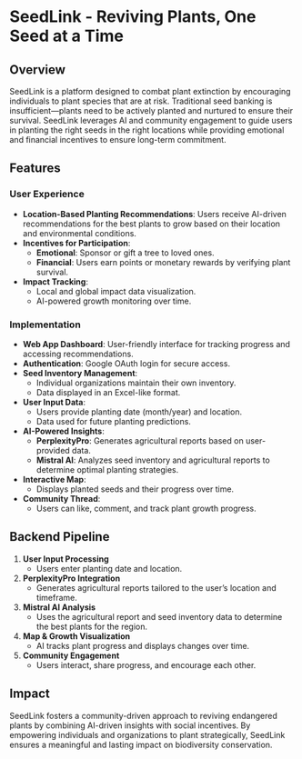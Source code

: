 # SeedLink - Reviving Plants, One Seed at a Time

## Overview
SeedLink is a platform designed to combat plant extinction by encouraging individuals to plant species that are at risk. Traditional seed banking is insufficient—plants need to be actively planted and nurtured to ensure their survival. SeedLink leverages AI and community engagement to guide users in planting the right seeds in the right locations while providing emotional and financial incentives to ensure long-term commitment.

## Features

### User Experience
- **Location-Based Planting Recommendations**: Users receive AI-driven recommendations for the best plants to grow based on their location and environmental conditions.
- **Incentives for Participation**:
  - **Emotional**: Sponsor or gift a tree to loved ones.
  - **Financial**: Users earn points or monetary rewards by verifying plant survival.
- **Impact Tracking**:
  - Local and global impact data visualization.
  - AI-powered growth monitoring over time.

### Implementation
- **Web App Dashboard**: User-friendly interface for tracking progress and accessing recommendations.
- **Authentication**: Google OAuth login for secure access.
- **Seed Inventory Management**:
  - Individual organizations maintain their own inventory.
  - Data displayed in an Excel-like format.
- **User Input Data**:
  - Users provide planting date (month/year) and location.
  - Data used for future planting predictions.
- **AI-Powered Insights**:
  - **PerplexityPro**: Generates agricultural reports based on user-provided data.
  - **Mistral AI**: Analyzes seed inventory and agricultural reports to determine optimal planting strategies.
- **Interactive Map**:
  - Displays planted seeds and their progress over time.
- **Community Thread**:
  - Users can like, comment, and track plant growth progress.

## Backend Pipeline
1. **User Input Processing**
   - Users enter planting date and location.
2. **PerplexityPro Integration**
   - Generates agricultural reports tailored to the user’s location and timeframe.
3. **Mistral AI Analysis**
   - Uses the agricultural report and seed inventory data to determine the best plants for the region.
4. **Map & Growth Visualization**
   - AI tracks plant progress and displays changes over time.
5. **Community Engagement**
   - Users interact, share progress, and encourage each other.

## Impact
SeedLink fosters a community-driven approach to reviving endangered plants by combining AI-driven insights with social incentives. By empowering individuals and organizations to plant strategically, SeedLink ensures a meaningful and lasting impact on biodiversity conservation.